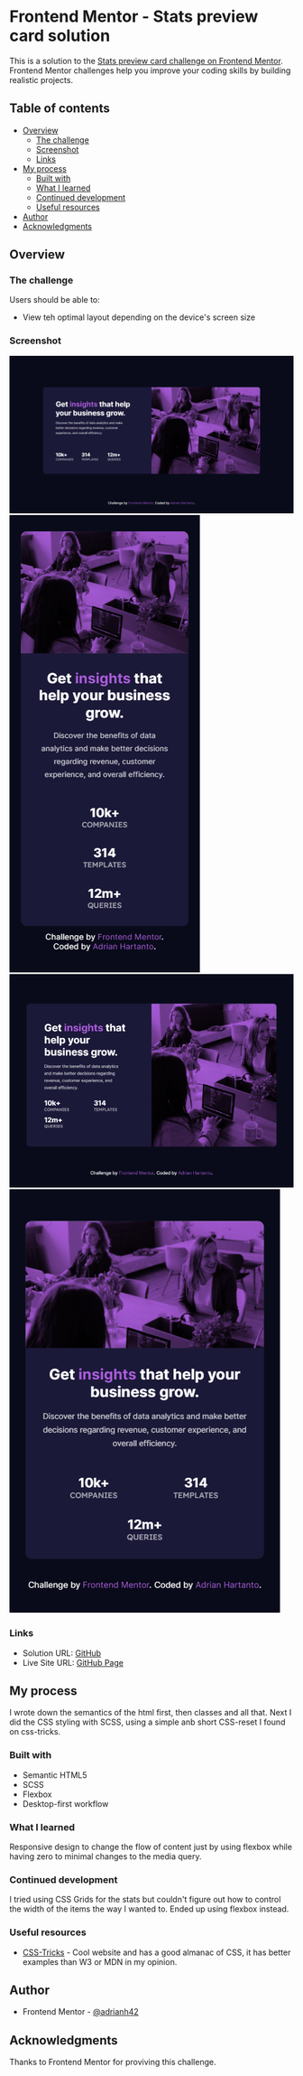 # Frontend Mentor - Stats preview card solution

This is a solution to the [Stats preview card challenge on Frontend Mentor](https://www.frontendmentor.io/challenges/stats-preview-card-component-8JqbgoU62). Frontend Mentor challenges help you improve your coding skills by building realistic projects.

## Table of contents

- [Overview](#overview)
  - [The challenge](#the-challenge)
  - [Screenshot](#screenshot)
  - [Links](#links)
- [My process](#my-process)
  - [Built with](#built-with)
  - [What I learned](#what-i-learned)
  - [Continued development](#continued-development)
  - [Useful resources](#useful-resources)
- [Author](#author)
- [Acknowledgments](#acknowledgments)

## Overview

### The challenge

Users should be able to:

- View teh optimal layout depending on the device's screen size

### Screenshot

![desktop-solution](solution/desktop-solution.png)
![mobile-solution](solution/mobile-solution.png)
![tablet landscape-solution](solution/tablet-landscape-solution.png)
![tablet portrait-solution](solution/tablet-portrait-solution.png)

### Links

- Solution URL: [GitHub](https://github.com/adrianh42/stats-preview-card-component)
- Live Site URL: [GitHub Page](https://adrianh42.github.io/stats-preview-card-component/)

## My process

I wrote down the semantics of the html first, then classes and all that.
Next I did the CSS styling with SCSS, using a simple anb short CSS-reset I found on css-tricks.

### Built with

- Semantic HTML5
- SCSS
- Flexbox
- Desktop-first workflow

### What I learned

Responsive design to change the flow of content just by using flexbox while having zero to minimal changes to the media query.

### Continued development

I tried using CSS Grids for the stats but couldn't figure out how to control the width of the items the way I wanted to. Ended up using flexbox instead.

### Useful resources

- [CSS-Tricks](https://css-tricks.com/) - Cool website and has a good almanac of CSS, it has better examples than W3 or MDN in my opinion.

## Author

- Frontend Mentor - [@adrianh42](https://www.frontendmentor.io/profile/adrianh42)

## Acknowledgments

Thanks to Frontend Mentor for proviving this challenge.
